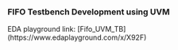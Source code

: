 <h3 align="left">FIFO Testbench Development using UVM </h3>
<p>
EDA playground link: [Fifo_UVM_TB](https://www.edaplayground.com/x/X92F)

 
</p>

 

